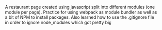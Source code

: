 A restaurant page created using javascript split into different modules (one module per page). Practice for using webpack as module bundler as well as a bit of NPM to install packages. Also learned how to use the .gitignore file in order to ignore node_modules which got pretty big